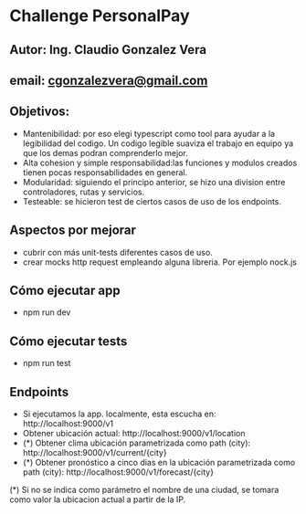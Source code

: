 # Challenge PersonalPay

## Autor: Ing. Claudio Gonzalez Vera
## email: cgonzalezvera@gmail.com

## Objetivos:
- Mantenibilidad: por eso elegi typescript como tool para ayudar a la legibilidad del codigo. Un codigo legible suaviza el trabajo en equipo ya que los demas podran comprenderlo mejor.
- Alta cohesion y simple responsabilidad:las funciones y modulos creados tienen pocas responsabilidades en general. 
- Modularidad: siguiendo el principo anterior, se hizo una division entre controladores, rutas y servicios. 
- Testeable: se hicieron test de ciertos casos de uso de los endpoints.

## Aspectos por mejorar
- cubrir con más unit-tests diferentes casos de uso.
- crear mocks http request empleando alguna libreria. Por ejemplo nock.js

## Cómo ejecutar app
- npm run dev

## Cómo ejecutar tests
- npm run test

## Endpoints

- Si ejecutamos la app. localmente, esta escucha en: http://localhost:9000/v1
- Obtener ubicación actual: http://localhost:9000/v1/location
- (*) Obtener clima ubicación parametrizada como path (city): http://localhost:9000/v1/current/{city}
- (*) Obtener pronóstico a cinco dias en la ubicación parametrizada como path (city): http://localhost:9000/v1/forecast/{city}

(*) Si no se indica como parámetro el nombre de una ciudad, se tomara como valor la ubicacion actual a partir de la IP.
